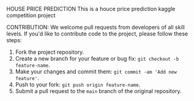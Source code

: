 HOUSE PRICE PREDICTION
This is a houce price prediction kaggle competition project

CONTRIBUTION: We welcome pull requests from developers of all skill levels. If you'd like to contribute code to the project, please follow these steps:

1. Fork the project repository.
2. Create a new branch for your feature or bug fix: `git checkout -b feature-name`.
3. Make your changes and commit them: `git commit -am 'Add new feature'`.
4. Push to your fork: `git push origin feature-name`.
5. Submit a pull request to the `main` branch of the original repository.
